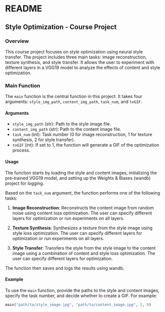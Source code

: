 # README

## Style Optimization - Course Project

### Overview
This course project focuses on style optimization using neural style transfer. The project includes three main tasks: image reconstruction, texture synthesis, and style transfer. It allows the user to experiment with different layers in a VGG19 model to analyze the effects of content and style optimization.

### Main Function
The `main` function is the central function in this project. It takes four arguments: `style_img_path`, `content_img_path`, `task_num`, and `toGIF`.

#### Arguments
- `style_img_path` (str): Path to the style image file.
- `content_img_path` (str): Path to the content image file.
- `task_num` (int): Task number (0 for image reconstruction, 1 for texture synthesis, 2 for style transfer).
- `toGIF` (int): If set to 1, the function will generate a GIF of the optimization process.

#### Usage
The function starts by loading the style and content images, initializing the pre-trained VGG19 model, and setting up the Weights & Biases (wandb) project for logging.

Based on the `task_num` argument, the function performs one of the following tasks:

1. **Image Reconstruction**: Reconstructs the content image from random noise using content loss optimization. The user can specify different layers for optimization or run experiments on all layers.

2. **Texture Synthesis**: Synthesizes a texture from the style image using style loss optimization. The user can specify different layers for optimization or run experiments on all layers.

3. **Style Transfer**: Transfers the style from the style image to the content image using a combination of content and style loss optimization. The user can specify different layers for optimization.

The function then saves and logs the results using wandb.

#### Example
To use the `main` function, provide the paths to the style and content images, specify the task number, and decide whether to create a GIF. For example:

```python
main("path/to/style_image.jpg", "path/to/content_image.jpg", 2, 0)
